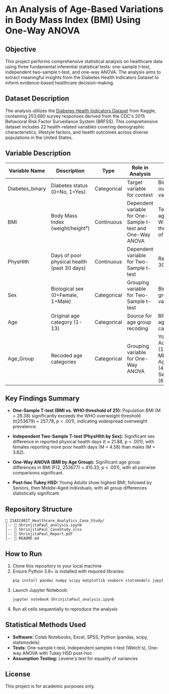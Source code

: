 # An Analysis of Age-Based Variations in Body Mass Index (BMI) Using One-Way ANOVA

## Objective

This project performs comprehensive statistical analysis on healthcare data using three fundamental inferential statistical tests: one-sample t-test, independent two-sample t-test, and one-way ANOVA. The analysis aims to extract meaningful insights from the Diabetes Health Indicators Dataset to inform evidence-based healthcare decision-making.

## Dataset Description

The analysis utilizes the [Diabetes Health Indicators Dataset](https://www.kaggle.com/datasets/alexteboul/diabetes-health-indicators-dataset) from Kaggle, containing 253,680 survey responses derived from the CDC's 2015 Behavioral Risk Factor Surveillance System (BRFSS). This comprehensive dataset includes 22 health-related variables covering demographic characteristics, lifestyle factors, and health outcomes across diverse populations in the United States.

## Variable Description

| Variable Name | Description | Type | Role in Analysis | Notes |
|---------------|-------------|------|------------------|-------|
| Diabetes_binary | Diabetes status (0=No, 1=Yes) | Categorical | Target variable for context | Binary outcome variable |
| BMI | Body Mass Index (weight/height²) | Continuous | Dependent variable for One-Sample t-test and One-Way ANOVA | Tested against WHO threshold of 25 |
| PhysHlth | Days of poor physical health (past 30 days) | Continuous | Dependent variable for Two-Sample t-test | Range: 0-30 days |
| Sex | Biological sex (0=Female, 1=Male) | Categorical | Grouping variable for Two-Sample t-test | Binary grouping variable |
| Age | Original age category (1-13) | Categorical | Source for age group recoding | BRFSS age categories |
| Age_Group | Recoded age categories | Categorical | Grouping variable for One-Way ANOVA | Young Adult (18-39), Middle Aged (40-59), Senior (60+) |

## Key Findings Summary

- **One-Sample T-test (BMI vs. WHO threshold of 25):** Population BMI (M = 28.38) significantly exceeds the WHO overweight threshold (t(253679) = 257.78, p < .001), indicating widespread overweight prevalence.

- **Independent Two-Sample T-test (PhysHlth by Sex):** Significant sex difference in reported physical health days (t ≈ 21.88, p < .001), with females reporting more poor health days (M = 4.58) than males (M = 3.82).

- **One-Way ANOVA (BMI by Age Group):** Significant age group differences in BMI (F(2, 253677) = 415.33, p < .001), with all pairwise comparisons significant.

- **Post-hoc Tukey HSD:** Young Adults show highest BMI, followed by Seniors, then Middle-Aged individuals, with all group differences statistically significant.

## Repository Structure

```
📁 21AIC401T_Healthcare_Analytics_Case_Study/
│-- 📄 ShrinjitaPaul_analysis.ipynb
│-- 📄 ShrinjitaPaul_CaseStudy.xlsx
│-- 📄 ShrinjitaPaul_Report.pdf
│-- 📄 README.md
```

## How to Run

1. Clone this repository to your local machine
2. Ensure Python 3.8+ is installed with required libraries:
   ```bash
   pip install pandas numpy scipy matplotlib seaborn statsmodels jupyter kagglehub
   ```
3. Launch Jupyter Notebook:
   ```bash
   jupyter notebook ShrinjitaPaul_analysis.ipynb
   ```
4. Run all cells sequentially to reproduce the analysis

## Statistical Methods Used

- **Software:** Colab Notebooks, Excel, SPSS, Python (pandas, scipy, statsmodels)
- **Tests:** One-sample t-test, Independent samples t-test (Welch's), One-way ANOVA with Tukey HSD post-hoc
- **Assumption Testing:** Levene's test for equality of variances

## License

This project is for academic purposes only.
